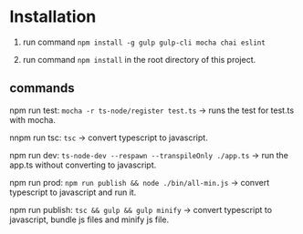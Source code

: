 # Installation

1. run command `npm install -g gulp gulp-cli mocha chai eslint`

2. run command `npm install` in the root directory of this project.

## commands

npm run test: `mocha -r ts-node/register test.ts` -> runs the test for test.ts with mocha.

nnpm run tsc: `tsc` -> convert typescript to javascript.

npm run dev: `ts-node-dev --respawn --transpileOnly ./app.ts` -> run the app.ts without converting to javascript.

npm run prod: `npm run publish && node ./bin/all-min.js` -> convert typescript to javascript and run it.

npm run publish: `tsc && gulp && gulp minify` -> convert typescript to javascript, bundle js files and minify js file.